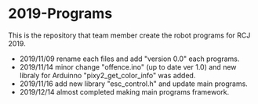 # 2019-Programs
This is the repository that team member create the robot programs for RCJ 2019.


 - 2019/11/09 rename each files and add "version 0.0" each programs.
 - 2019/11/14 minor change "offence.ino" (up to date ver 1.0)  and new libraly for Arduinno "pixy2_get_color_info" was added.
 - 2019/11/16 add new library "esc_control.h" and update main programs.
 - 2019/12/14 almost completed making main programs framework.
